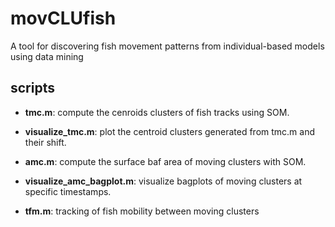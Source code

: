 # movCLUfish
A tool for discovering fish movement patterns from individual-based models using data mining

## scripts

* **tmc.m**: compute the cenroids clusters of fish tracks using SOM.

* **visualize_tmc.m**: plot the centroid clusters generated from tmc.m and their shift.

* **amc.m**: compute the surface baf area of moving clusters with SOM.

* **visualize_amc_bagplot.m**: visualize bagplots of moving clusters at specific timestamps.

* **tfm.m**: tracking of fish mobility between moving clusters

